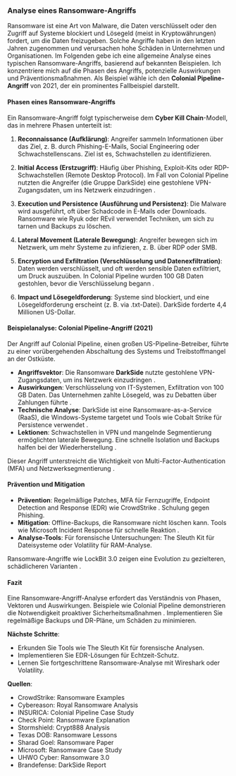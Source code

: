 ### Analyse eines Ransomware-Angriffs

Ransomware ist eine Art von Malware, die Daten verschlüsselt oder den Zugriff auf Systeme blockiert und Lösegeld (meist in Kryptowährungen) fordert, um die Daten freizugeben. Solche Angriffe haben in den letzten Jahren zugenommen und verursachen hohe Schäden in Unternehmen und Organisationen. Im Folgenden gebe ich eine allgemeine Analyse eines typischen Ransomware-Angriffs, basierend auf bekannten Beispielen. Ich konzentriere mich auf die Phasen des Angriffs, potenzielle Auswirkungen und Präventionsmaßnahmen. Als Beispiel wähle ich den **Colonial Pipeline-Angriff** von 2021, der ein prominentes Fallbeispiel darstellt.

#### Phasen eines Ransomware-Angriffs
Ein Ransomware-Angriff folgt typischerweise dem **Cyber Kill Chain**-Modell, das in mehrere Phasen unterteilt ist:

1. **Reconnaissance (Aufklärung)**: Angreifer sammeln Informationen über das Ziel, z. B. durch Phishing-E-Mails, Social Engineering oder Schwachstellenscans. Ziel ist es, Schwachstellen zu identifizieren.

2. **Initial Access (Erstzugriff)**: Häufig über Phishing, Exploit-Kits oder RDP-Schwachstellen (Remote Desktop Protocol). Im Fall von Colonial Pipeline nutzten die Angreifer (die Gruppe DarkSide) eine gestohlene VPN-Zugangsdaten, um ins Netzwerk einzudringen .

3. **Execution und Persistence (Ausführung und Persistenz)**: Die Malware wird ausgeführt, oft über Schadcode in E-Mails oder Downloads. Ransomware wie Ryuk oder REvil verwendet Techniken, um sich zu tarnen und Backups zu löschen.

4. **Lateral Movement (Laterale Bewegung)**: Angreifer bewegen sich im Netzwerk, um mehr Systeme zu infizieren, z. B. über RDP oder SMB.

5. **Encryption und Exfiltration (Verschlüsselung und Datenexfiltration)**: Daten werden verschlüsselt, und oft werden sensible Daten exfiltriert, um Druck auszuüben. In Colonial Pipeline wurden 100 GB Daten gestohlen, bevor die Verschlüsselung begann .

6. **Impact und Lösegeldforderung**: Systeme sind blockiert, und eine Lösegeldforderung erscheint (z. B. via .txt-Datei). DarkSide forderte 4,4 Millionen US-Dollar.

#### Beispielanalyse: Colonial Pipeline-Angriff (2021)
Der Angriff auf Colonial Pipeline, einen großen US-Pipeline-Betreiber, führte zu einer vorübergehenden Abschaltung des Systems und Treibstoffmangel an der Ostküste. 

- **Angriffsvektor**: Die Ransomware **DarkSide** nutzte gestohlene VPN-Zugangsdaten, um ins Netzwerk einzudringen  .
- **Auswirkungen**: Verschlüsselung von IT-Systemen, Exfiltration von 100 GB Daten. Das Unternehmen zahlte Lösegeld, was zu Debatten über Zahlungen führte .
- **Technische Analyse**: DarkSide ist eine Ransomware-as-a-Service (RaaS), die Windows-Systeme targetet und Tools wie Cobalt Strike für Persistence verwendet .
- **Lektionen**: Schwachstellen in VPN und mangelnde Segmentierung ermöglichten laterale Bewegung. Eine schnelle Isolation und Backups halfen bei der Wiederherstellung .

Dieser Angriff unterstreicht die Wichtigkeit von Multi-Factor-Authentication (MFA) und Netzwerksegmentierung .

#### Prävention und Mitigation
- **Prävention**: Regelmäßige Patches, MFA für Fernzugriffe, Endpoint Detection and Response (EDR) wie CrowdStrike . Schulung gegen Phishing.
- **Mitigation**: Offline-Backups, die Ransomware nicht löschen kann. Tools wie Microsoft Incident Response für schnelle Reaktion .
- **Analyse-Tools**: Für forensische Untersuchungen: The Sleuth Kit für Dateisysteme oder Volatility für RAM-Analyse.

Ransomware-Angriffe wie LockBit 3.0 zeigen eine Evolution zu gezielteren, schädlicheren Varianten .

#### Fazit
Eine Ransomware-Angriff-Analyse erfordert das Verständnis von Phasen, Vektoren und Auswirkungen. Beispiele wie Colonial Pipeline demonstrieren die Notwendigkeit proaktiver Sicherheitsmaßnahmen . Implementieren Sie regelmäßige Backups und DR-Pläne, um Schäden zu minimieren.

**Nächste Schritte**:
- Erkunden Sie Tools wie The Sleuth Kit für forensische Analysen.
- Implementieren Sie EDR-Lösungen für Echtzeit-Schutz.
- Lernen Sie fortgeschrittene Ransomware-Analyse mit Wireshark oder Volatility.

**Quellen**:
- CrowdStrike: Ransomware Examples 
- Cybereason: Royal Ransomware Analysis 
- INSURICA: Colonial Pipeline Case Study 
- Check Point: Ransomware Explanation 
- Stormshield: Crypt888 Analysis 
- Texas DOB: Ransomware Lessons 
- Sharad Goel: Ransomware Paper 
- Microsoft: Ransomware Case Study 
- UHWO Cyber: Ransomware 3.0 
- Brandefense: DarkSide Report 
